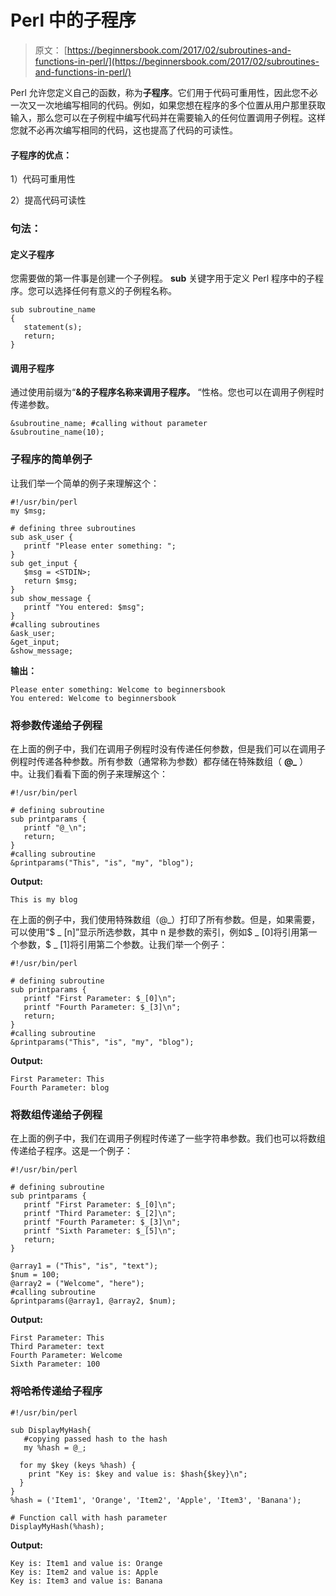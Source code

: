 # Perl 中的子程序

> 原文： [https://beginnersbook.com/2017/02/subroutines-and-functions-in-perl/](https://beginnersbook.com/2017/02/subroutines-and-functions-in-perl/)

Perl 允许您定义自己的函数，称为**子程序**。它们用于代码可重用性，因此您不必一次又一次地编写相同的代码。例如，如果您想在程序的多个位置从用户那里获取输入，那么您可以在子例程中编写代码并在需要输入的任何位置调用子例程。这样您就不必再次编写相同的代码，这也提高了代码的可读性。

#### 子程序的优点：

1）代码可重用性

2）提高代码可读性

### 句法：

#### 定义子程序

您需要做的第一件事是创建一个子例程。 **sub** 关键字用于定义 Perl 程序中的子程序。您可以选择任何有意义的子例程名称。

```
sub subroutine_name
{
   statement(s);
   return;
}
```

#### 调用子程序

通过使用前缀为“**&amp;的子程序名称来调用子程序。** “性格。您也可以在调用子例程时传递参数。

```
&subroutine_name; #calling without parameter
&subroutine_name(10);
```

### 子程序的简单例子

让我们举一个简单的例子来理解这个：

```
#!/usr/bin/perl
my $msg;

# defining three subroutines
sub ask_user {
   printf "Please enter something: ";
}
sub get_input {
   $msg = <STDIN>;
   return $msg;
}
sub show_message {
   printf "You entered: $msg";
}
#calling subroutines
&ask_user;
&get_input;
&show_message;
```

**输出：**

```
Please enter something: Welcome to beginnersbook
You entered: Welcome to beginnersbook
```

### 将参数传递给子例程

在上面的例子中，我们在调用子例程时没有传递任何参数，但是我们可以在调用子例程时传递各种参数。所有参数（通常称为参数）都存储在特殊数组（ **@_** ）中。让我们看看下面的例子来理解这个：

```
#!/usr/bin/perl

# defining subroutine
sub printparams {
   printf "@_\n";
   return;
}
#calling subroutine
&printparams("This", "is", "my", "blog");
```

**Output:**

```
This is my blog
```

在上面的例子中，我们使用特殊数组（@_）打印了所有参数。但是，如果需要，可以使用“$ _ [n]”显示所选参数，其中 n 是参数的索引，例如$ _ [0]将引用第一个参数，$ _ [1]将引用第二个参数。让我们举一个例子：

```
#!/usr/bin/perl

# defining subroutine
sub printparams {
   printf "First Parameter: $_[0]\n";
   printf "Fourth Parameter: $_[3]\n";
   return;
}
#calling subroutine
&printparams("This", "is", "my", "blog");
```

**Output:**

```
First Parameter: This
Fourth Parameter: blog
```

### 将数组传递给子例程

在上面的例子中，我们在调用子例程时传递了一些字符串参数。我们也可以将数组传递给子程序。这是一个例子：

```
#!/usr/bin/perl

# defining subroutine
sub printparams {
   printf "First Parameter: $_[0]\n";
   printf "Third Parameter: $_[2]\n";
   printf "Fourth Parameter: $_[3]\n";
   printf "Sixth Parameter: $_[5]\n";
   return;
}

@array1 = ("This", "is", "text");
$num = 100;
@array2 = ("Welcome", "here");
#calling subroutine
&printparams(@array1, @array2, $num);
```

**Output:**

```
First Parameter: This
Third Parameter: text
Fourth Parameter: Welcome
Sixth Parameter: 100
```

### 将哈希传递给子程序

```
#!/usr/bin/perl

sub DisplayMyHash{
   #copying passed hash to the hash
   my %hash = @_;

  for my $key (keys %hash) {
    print "Key is: $key and value is: $hash{$key}\n";
  }
}
%hash = ('Item1', 'Orange', 'Item2', 'Apple', 'Item3', 'Banana');

# Function call with hash parameter
DisplayMyHash(%hash);
```

**Output:**

```
Key is: Item1 and value is: Orange
Key is: Item2 and value is: Apple
Key is: Item3 and value is: Banana
```